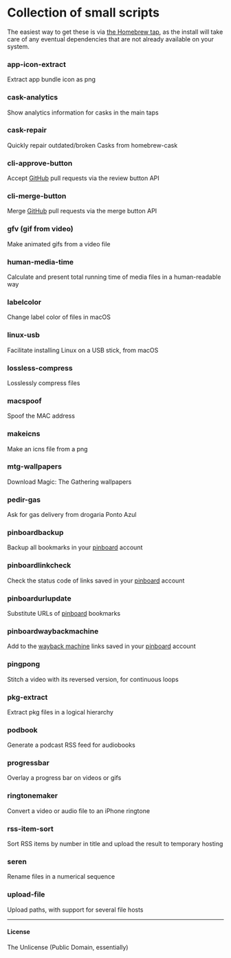 # Collection of small scripts

The easiest way to get these is via [the Homebrew tap](https://github.com/vitorgalvao/homebrew-tiny-scripts), as the install will take care of any eventual dependencies that are not already available on your system.

### app-icon-extract
Extract app bundle icon as png

### cask-analytics
Show analytics information for casks in the main taps

### cask-repair
Quickly repair outdated/broken Casks from homebrew-cask

### cli-approve-button
Accept [GitHub](https://github.com/) pull requests via the review button API

### cli-merge-button
Merge [GitHub](https://github.com/) pull requests via the merge button API

### gfv (gif from video)
Make animated gifs from a video file

### human-media-time
Calculate and present total running time of media files in a human-readable way

### labelcolor
Change label color of files in macOS

### linux-usb
Facilitate installing Linux on a USB stick, from macOS

### lossless-compress
Losslessly compress files

### macspoof
Spoof the MAC address

### makeicns
Make an icns file from a png

### mtg-wallpapers
Download Magic: The Gathering wallpapers

### pedir-gas
Ask for gas delivery from drogaria Ponto Azul

### pinboardbackup
Backup all bookmarks in your [pinboard](https://pinboard.in/) account

### pinboardlinkcheck
Check the status code of links saved in your [pinboard](https://pinboard.in/) account

### pinboardurlupdate
Substitute URLs of [pinboard](https://pinboard.in/) bookmarks

### pinboardwaybackmachine
Add to the [wayback machine](https://archive.org/web/) links saved in your [pinboard](https://pinboard.in/) account

### pingpong
Stitch a video with its reversed version, for continuous loops

### pkg-extract
Extract pkg files in a logical hierarchy

### podbook
Generate a podcast RSS feed for audiobooks

### progressbar
Overlay a progress bar on videos or gifs

### ringtonemaker
Convert a video or audio file to an iPhone ringtone

### rss-item-sort
Sort RSS items by number in title and upload the result to temporary hosting

### seren
Rename files in a numerical sequence

### upload-file
Upload paths, with support for several file hosts

---

#### License
The Unlicense (Public Domain, essentially)
